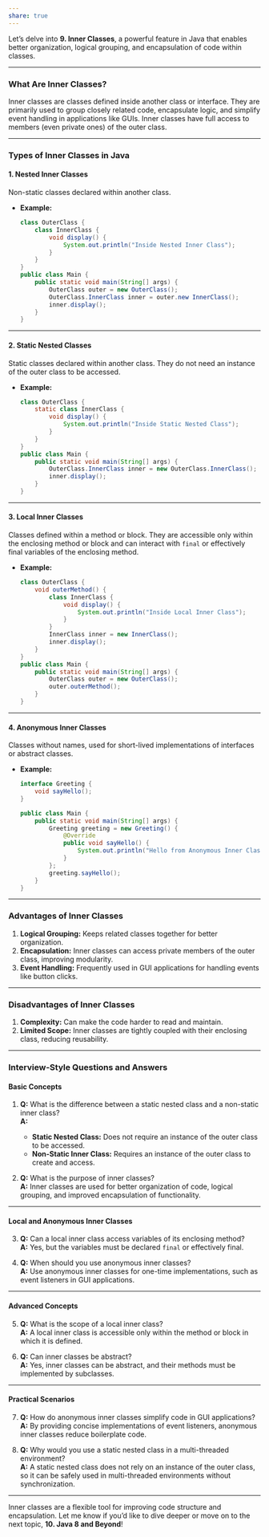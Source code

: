 ```yaml
---
share: true
---
```


Let’s delve into **9. Inner Classes**, a powerful feature in Java that enables better organization, logical grouping, and encapsulation of code within classes.

---

### **What Are Inner Classes?**

Inner classes are classes defined inside another class or interface. They are primarily used to group closely related code, encapsulate logic, and simplify event handling in applications like GUIs. Inner classes have full access to members (even private ones) of the outer class.

---

### **Types of Inner Classes in Java**

#### **1. Nested Inner Classes**
Non-static classes declared within another class.

- **Example:**
  ```java
  class OuterClass {
      class InnerClass {
          void display() {
              System.out.println("Inside Nested Inner Class");
          }
      }
  }
  public class Main {
      public static void main(String[] args) {
          OuterClass outer = new OuterClass();
          OuterClass.InnerClass inner = outer.new InnerClass();
          inner.display();
      }
  }
  ```

---

#### **2. Static Nested Classes**
Static classes declared within another class. They do not need an instance of the outer class to be accessed.

- **Example:**
  ```java
  class OuterClass {
      static class InnerClass {
          void display() {
              System.out.println("Inside Static Nested Class");
          }
      }
  }
  public class Main {
      public static void main(String[] args) {
          OuterClass.InnerClass inner = new OuterClass.InnerClass();
          inner.display();
      }
  }
  ```

---

#### **3. Local Inner Classes**
Classes defined within a method or block. They are accessible only within the enclosing method or block and can interact with `final` or effectively final variables of the enclosing method.

- **Example:**
  ```java
  class OuterClass {
      void outerMethod() {
          class InnerClass {
              void display() {
                  System.out.println("Inside Local Inner Class");
              }
          }
          InnerClass inner = new InnerClass();
          inner.display();
      }
  }
  public class Main {
      public static void main(String[] args) {
          OuterClass outer = new OuterClass();
          outer.outerMethod();
      }
  }
  ```

---

#### **4. Anonymous Inner Classes**
Classes without names, used for short-lived implementations of interfaces or abstract classes.

- **Example:**
  ```java
  interface Greeting {
      void sayHello();
  }

  public class Main {
      public static void main(String[] args) {
          Greeting greeting = new Greeting() {
              @Override
              public void sayHello() {
                  System.out.println("Hello from Anonymous Inner Class!");
              }
          };
          greeting.sayHello();
      }
  }
  ```

---

### **Advantages of Inner Classes**
1. **Logical Grouping:** Keeps related classes together for better organization.  
2. **Encapsulation:** Inner classes can access private members of the outer class, improving modularity.  
3. **Event Handling:** Frequently used in GUI applications for handling events like button clicks.

---

### **Disadvantages of Inner Classes**
1. **Complexity:** Can make the code harder to read and maintain.  
2. **Limited Scope:** Inner classes are tightly coupled with their enclosing class, reducing reusability.

---

### **Interview-Style Questions and Answers**

#### **Basic Concepts**
1. **Q:** What is the difference between a static nested class and a non-static inner class?  
   **A:**  
   - **Static Nested Class:** Does not require an instance of the outer class to be accessed.  
   - **Non-Static Inner Class:** Requires an instance of the outer class to create and access.

2. **Q:** What is the purpose of inner classes?  
   **A:** Inner classes are used for better organization of code, logical grouping, and improved encapsulation of functionality.

---

#### **Local and Anonymous Inner Classes**
3. **Q:** Can a local inner class access variables of its enclosing method?  
   **A:** Yes, but the variables must be declared `final` or effectively final.

4. **Q:** When should you use anonymous inner classes?  
   **A:** Use anonymous inner classes for one-time implementations, such as event listeners in GUI applications.

---

#### **Advanced Concepts**
5. **Q:** What is the scope of a local inner class?  
   **A:** A local inner class is accessible only within the method or block in which it is defined.

6. **Q:** Can inner classes be abstract?  
   **A:** Yes, inner classes can be abstract, and their methods must be implemented by subclasses.

---

#### **Practical Scenarios**
7. **Q:** How do anonymous inner classes simplify code in GUI applications?  
   **A:** By providing concise implementations of event listeners, anonymous inner classes reduce boilerplate code.

8. **Q:** Why would you use a static nested class in a multi-threaded environment?  
   **A:** A static nested class does not rely on an instance of the outer class, so it can be safely used in multi-threaded environments without synchronization.

---

Inner classes are a flexible tool for improving code structure and encapsulation. Let me know if you’d like to dive deeper or move on to the next topic, **10. Java 8 and Beyond**!